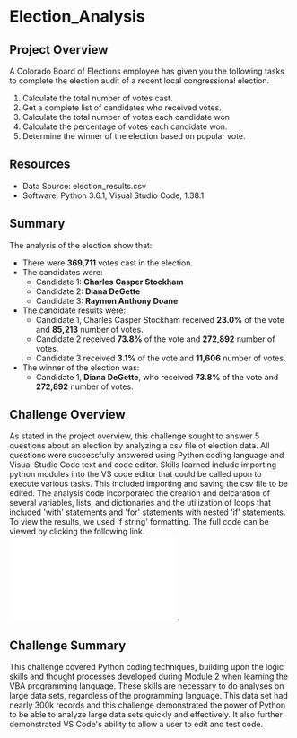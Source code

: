 # Election_Analysis

## Project Overview
A Colorado Board of Elections employee has given you the following tasks to complete the election audit of a recent local congressional election.

1. Calculate the total number of votes cast.
2. Get a complete list of candidates who received votes.
3. Calculate the total number of votes each candidate won
4. Calculate the percentage of votes each candidate won.
5. Determine the winner of the election based on popular vote.

## Resources
- Data Source: election_results.csv
- Software: Python 3.6.1, Visual Studio Code, 1.38.1

## Summary
The analysis of the election show that:
- There were **369,711** votes cast in the election.
- The candidates were:
  - Candidate 1: **Charles Casper Stockham**
  - Candidate 2: **Diana DeGette**
  - Candidate 3: **Raymon Anthony Doane**
- The candidate results were:
  - Candidate 1, Charles Casper Stockham received **23.0%** of the vote and **85,213** number of votes.
  - Candidate 2 received **73.8%** of the vote and **272,892** number of votes.
  - Candidate 3 received **3.1%** of the vote and **11,606** number of votes.
- The winner of the election was:
  - Candidate 1, **Diana DeGette**, who received **73.8%** of the vote and **272,892** number of votes.

## Challenge Overview
As stated in the project overview, this challenge sought to answer 5 questions about an election by analyzing a csv file of election data. All questions were successfully answered using Python coding language and Visual Studio Code text and code editor. Skills learned include importing python modules into the VS code editor that could be called upon to execute various tasks. This included importing and saving the csv file to be edited. The analysis code incorporated the creation and delcaration of several variables, lists, and dictionaries and the utilization of loops that included 'with' statements and 'for' statements with nested 'if' statements. To view the results, we used 'f string' formatting. The full code can be viewed by clicking the following link. ![Election Analysis Python Code](PyPoll.py).

## Challenge Summary
This challenge covered Python coding techniques, building upon the logic skills and thought processes developed during Module 2 when learning the VBA programming language. These skills are necessary to do analyses on large data sets, regardless of the programming language. This data set had nearly 300k records and this challenge demonstrated the power of Python to be able to analyze large data sets quickly and effectively. It also further demonstrated VS Code's ability to allow a user to edit and test code. 
